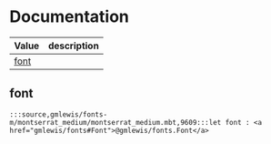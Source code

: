 # Documentation
|Value|description|
|---|---|
|[font](#font)||

## font

```moonbit
:::source,gmlewis/fonts-m/montserrat_medium/montserrat_medium.mbt,9609:::let font : <a href="gmlewis/fonts#Font">@gmlewis/fonts.Font</a>
```

